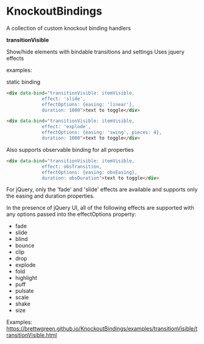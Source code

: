 # KnockoutBindings
A collection of custom knockout binding handlers

**transitionVisible**

Show/hide elements with bindable transitions and settings
Uses jquery effects

examples:

static binding

```html
<div data-bind="transitionVisible: itemVisible, 
             effect: 'slide', 
             effectOptions: {easing: 'linear'}, 
             duration: 1000">text to toggle</div>
```

```html
<div data-bind="transitionVisible: itemVisible, 
             effect: 'explode', 
             effectOptions: {easing: 'swing', pieces: 4}, 
             duration: 1000">text to toggle</div>
```

Also supports observable binding for all properties

```html
<div data-bind="transitionVisible: itemVisible, 
             effect: obsTransition, 
             effectOptions: {easing: obsEasing}, 
             duration: obsDuration">text to toggle</div>
```

For jQuery, only the 'fade' and 'slide' effects are available and supports only the easing and duration properties.

In the presence of jQuery UI, all of the following effects are supported with any options passed into the effectOptions property:
- fade
- slide
- blind
- bounce
- clip
- drop
- explode
- fold
- highlight
- puff
- pulsate
- scale
- shake
- size

Examples:
https://brettwgreen.github.io/KnockoutBindings/examples/transitionVisible/transitionVisible.html
